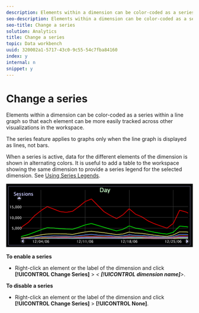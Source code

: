 ```yaml
---
description: Elements within a dimension can be color-coded as a series within a line graph so that each element can be more easily tracked across other visualizations in the workspace.
seo-description: Elements within a dimension can be color-coded as a series within a line graph so that each element can be more easily tracked across other visualizations in the workspace.
seo-title: Change a series
solution: Analytics
title: Change a series
topic: Data workbench
uuid: 320002a1-5717-43c0-9c55-54c7fba84160
index: y
internal: n
snippet: y
---
```


# Change a series

Elements within a dimension can be color-coded as a series within a line graph so that each element can be more easily tracked across other visualizations in the workspace.

 The series feature applies to graphs only when the line graph is displayed as lines, not bars.

When a series is active, data for the different elements of the dimension is shown in alternating colors. It is useful to add a table to the workspace showing the same dimension to provide a series legend for the selected dimension. See [Using Series Legends](../../c_analysis_vis/c_tables/c_srs_leg.md#concept_C48042A705524BC4B63CD6F24874CC12).

![](assets/vis_LineGraph_Series.png)

**To enable a series**

* Right-click an element or the label of the dimension and click **[!UICONTROL Change Series]** > *< **[!UICONTROL dimension name]**>*.

**To disable a series**

* Right-click an element or the label of the dimension and click **[!UICONTROL Change Series]** > **[!UICONTROL None]**.

